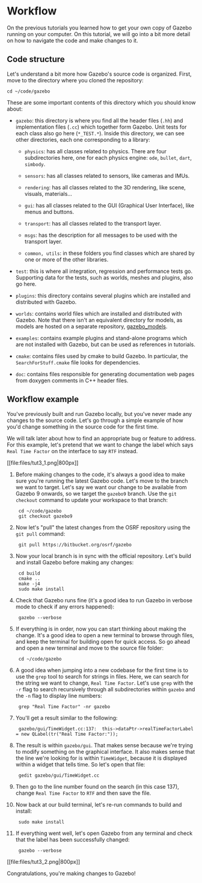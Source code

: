# Workflow

On the previous tutorials you learned how to get your own copy of Gazebo
running on your computer. On this tutorial, we will go into a bit more
detail on how to navigate the code and make changes to it.

## Code structure

Let's understand a bit more how Gazebo's source code is organized. First,
move to the directory where you cloned the repository:

    cd ~/code/gazebo

These are some important contents of this directory which you should know about:

* `gazebo`: this directory is where you find all the header files (`.hh`) and
implementation files (`.cc`) which together form Gazebo. Unit tests for each class
also go here (`*_TEST.*`).
Inside this directory, we can see other directories, each one corresponding to a
library:

    * `physics`: has all classes related to physics. There are four
                 subdirectories here, one for each physics engine:
                 `ode`, `bullet`, `dart`, `simbody`.

    * `sensors`: has all classes related to sensors, like cameras and IMUs.

    * `rendering`: has all classes related to the 3D rendering, like scene,
                   visuals, materials...

    * `gui`: has all classes related to the GUI (Graphical User Interface),
             like menus and buttons.

    * `transport`: has all classes related to the transport layer.

    * `msgs`: has the description for all messages to be used with the
              transport layer.

    * `common, utils`: in these folders you find classes which are shared by
                       one or more of the other libraries.

* `test`: this is where all integration, regression and performance tests go.
Supporting data for the tests, such as worlds, meshes and plugins, also go here.

* `plugins`: this directory contains several plugins which are installed and
distributed with Gazebo.

* `worlds`: contains world files which are installed and distributed with
Gazebo. Note that there isn't an equivalent directory for models, as models are
hosted on a separate repository,
[gazebo_models](https://github.com/osrf/gazebo_models/).

* `examples`: contains example plugins and stand-alone programs which are not
installed with Gazebo, but can be used as references in tutorials.

* `cmake`: contains files used by cmake to build Gazebo. In particular, the
`SearchForStuff.cmake` file looks for dependencies.

* `doc`: contains files responsible for generating documentation web pages
from doxygen comments in C++ header files.

## Workflow example

You've previously built and run Gazebo locally, but you've never made any changes
to the source code. Let's go through a simple example of how you'd change something
in the source code for the first time.

We will talk later about how to find an appropriate bug or feature to address.
For this example, let's pretend that we want to change the label which says
`Real Time Factor` on the interface to say `RTF` instead.

[[file:files/tut3_1.png|800px]]


1. Before making changes to the code, it's always a good idea to make sure you're
running the latest Gazebo code. Let's move to the branch we want to target. Let's
say we want our change to be available from Gazebo 9 onwards, so we target
the `gazebo9` branch. Use the `git checkout` command to update your workspace to
that branch:

        cd ~/code/gazebo
        git checkout gazebo9

1. Now let's "pull" the latest changes from the OSRF repository using the
`git pull` command:

        git pull https://bitbucket.org/osrf/gazebo

1. Now your local branch is in sync with the official repository. Let's build
and install Gazebo before making any changes:

        cd build
        cmake ..
        make -j4
        sudo make install

1. Check that Gazebo runs fine (it's a good idea to run Gazebo in verbose mode
   to check if any errors happened):

        gazebo --verbose

1. If everything is in order, now you can start thinking about making the change.
It's a good idea to open a new terminal to browse through files, and keep the
terminal for building open for quick access. So go ahead and open a new terminal
and move to the source file folder:

        cd ~/code/gazebo

1. A good idea when jumping into a new codebase for the first time is to use the
`grep` tool to search for strings in files. Here, we can search for the string
we want to change, `Real Time Factor`. Let's use `grep` with the `-r` flag to
search recursively through all subdirectories within `gazebo` and the `-n` flag
to display line numbers:

        grep "Real Time Factor" -nr gazebo

1. You'll get a result similar to the following:

        gazebo/gui/TimeWidget.cc:137:  this->dataPtr->realTimeFactorLabel = new QLabel(tr("Real Time Factor:"));

1. The result is within `gazebo/gui`. That makes sense because we're
trying to modify something on the graphical interface. It also makes sense
that the line we're looking for is within `TimeWidget`, because it is
displayed within a widget that tells time. So let's open that file:

        gedit gazebo/gui/TimeWidget.cc

1. Then go to the line number found on the search (in this case 137), change
`Real Time Factor` to `RTF` and then save the file.

1. Now back at our build terminal, let's re-run commands to build and install:

        sudo make install

1. If everything went well, let's open Gazebo from any terminal and check that the
label has been successfully changed:

        gazebo --verbose

[[file:files/tut3_2.png|800px]]

Congratulations, you're making changes to Gazebo!
